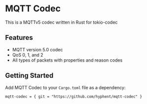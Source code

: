 # MQTT Codec
This is a MQTTv5 codec written in Rust for tokio-codec

## Features
- MQTT version 5.0 codec
- QoS 0, 1, and 2
- All types of packets with properties and reason codes
## Getting Started
Add MQTT Codec to your `Cargo.toml` file as a dependency:
```
mqtt-codec = { git = "https://github.com/hyphent/mqtt-codec" }
```

